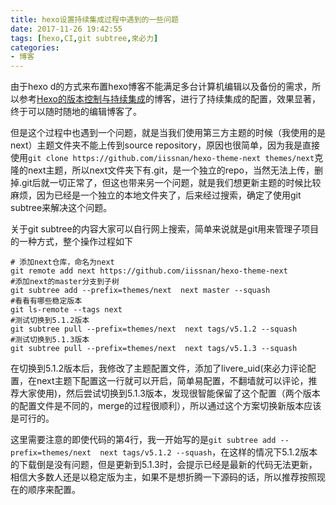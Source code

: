 ```yaml
---
title: hexo设置持续集成过程中遇到的一些问题
date: 2017-11-26 19:42:55
tags: [hexo,CI,git subtree,來必力]
categories:
- 博客
---
```


由于hexo d的方式来布置hexo博客不能满足多台计算机编辑以及备份的需求，所以参考[Hexo的版本控制与持续集成](https://formulahendry.github.io/2016/12/04/hexo-ci/)的博客，进行了持续集成的配置，效果显著， 终于可以随时随地的编辑博客了。

但是这个过程中也遇到一个问题，就是当我们使用第三方主题的时候（我使用的是next）主题文件夹不能上传到source repository，原因也很简单，因为我是直接使用`git clone https://github.com/iissnan/hexo-theme-next themes/next`克隆的next主题，所以next文件夹下有.git，是一个独立的repo，当然无法上传，删掉.git后就一切正常了，但这也带来另一个问题，就是我们想更新主题的时候比较麻烦，因为已经是一个独立的本地文件夹了，后来经过搜索，确定了使用git subtree来解决这个问题。

关于git subtree的内容大家可以自行网上搜索，简单来说就是git用来管理子项目的一种方式，整个操作过程如下

```shell
# 添加next仓库，命名为next
git remote add next https://github.com/iissnan/hexo-theme-next
#添加next的master分支到子树
git subtree add --prefix=themes/next  next master --squash
#看看有哪些稳定版本
git ls-remote --tags next
#测试切换到5.1.2版本
git subtree pull --prefix=themes/next  next tags/v5.1.2 --squash
#测试切换到5.1.3版本
git subtree pull --prefix=themes/next  next tags/v5.1.3 --squash
```

在切换到5.1.2版本后，我修改了主题配置文件，添加了livere_uid(來必力评论配置，在next主题下配置这一行就可以开启，简单易配置，不翻墙就可以评论，推荐大家使用)，然后尝试切换到5.1.3版本，发现很智能保留了这个配置（两个版本的配置文件是不同的，merge的过程很顺利），所以通过这个方案切换新版本应该是可行的。

这里需要注意的即使代码的第4行，我一开始写的是`git subtree add --prefix=themes/next  next tags/v5.1.2 --squash`，在这样的情况下5.1.2版本的下载倒是没有问题，但是更新到5.1.3时，会提示已经是最新的代码无法更新，相信大多数人还是以稳定版为主，如果不是想折腾一下源码的话，所以推荐按照现在的顺序来配置。